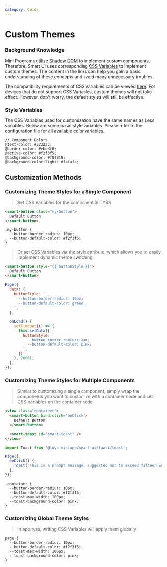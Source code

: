```yaml
---
category: Guide
---
```


# Custom Themes

### Background Knowledge

Mini Programs utilize [Shadow DOM](https://developers.google.com/web/fundamentals/web-components/shadowdom?hl=zh-cn) to implement custom components. Therefore, Smart UI uses corresponding [CSS Variables](https://developer.mozilla.org/zh-CN/docs/Web/CSS/Using_CSS_custom_properties) to implement custom themes. The content in the links can help you gain a basic understanding of these concepts and avoid many unnecessary troubles.

The compatibility requirements of CSS Variables can be viewed [here](https://caniuse.com/#feat=cssmart-variables). For devices that do not support CSS Variables, custom themes will not take effect. However, don't worry, the default styles will still be effective.

### Style Variables

The CSS Variables used for customization have the same names as Less variables. Below are some basic style variables. Please refer to the configuration file for all available color variables.

```less
// Component Colors
@text-color: #323233;
@border-color: #ebedf0;
@active-color: #f2f3f5;
@background-color: #f8f8f8;
@background-color-light: #fafafa;
```

## Customization Methods

### Customizing Theme Styles for a Single Component

> Set CSS Variables for the component in TYSS

```html
<smart-button class="my-button">
  Default Button
</smart-button>
```

```less
.my-button {
  --button-border-radius: 10px;
  --button-default-color: #f2f3f5;
}
```

> Or set CSS Variables via the style attribute, which allows you to easily implement dynamic theme switching

```html
<smart-button style="{{ buttonStyle }}">
  Default Button
</smart-button>
```

```js
Page({
  data: {
    buttonStyle: `
      --button-border-radius: 10px;
      --button-default-color: green;
    `,
  },

  onLoad() {
    setTimeout(() => {
      this.setData({
        buttonStyle: `
          --button-border-radius: 2px;
          --button-default-color: pink;
        `,
      });
    }, 2000);
  },
});
```

### Customizing Theme Styles for Multiple Components

> Similar to customizing a single component, simply wrap the components you want to customize with a container node and set CSS Variables on the container node

```html
<view class="container">
  <smart-button bind:click="onClick">
    Default Button
  </smart-button>

  <smart-toast id="smart-toast" />
</view>
```

```js
import Toast from '@tuya-miniapp/smart-ui/toast/toast';

Page({
  onClick() {
    Toast('This is a prompt message, suggested not to exceed fifteen words~');
  },
});
```

```less
.container {
  --button-border-radius: 10px;
  --button-default-color: #f2f3f5;
  --toast-max-width: 100px;
  --toast-background-color: pink;
}
```

### Customizing Global Theme Styles

> In app.tyss, writing CSS Variables will apply them globally

```less
page {
  --button-border-radius: 10px;
  --button-default-color: #f2f3f5;
  --toast-max-width: 100px;
  --toast-background-color: pink;
}